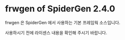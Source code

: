 # frwgen of SpiderGen 2.4.0

frwgen 은 SpiderGen 에서 사용하는 기본 프레임웍 소스입니다.

사용하시기 전에 라이센스 내용을 확인해 주시기 바랍니다.

